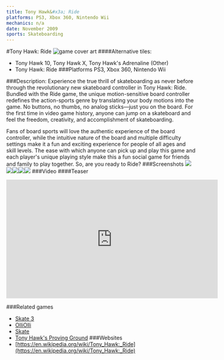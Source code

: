 ```yaml
---
title: Tony Hawk&#x3a; Ride
platforms: PS3, Xbox 360, Nintendo Wii
mechanics: n/a
date: November 2009
sports: Skateboarding
---
```

#Tony Hawk: Ride
![game cover art](//images.igdb.com/igdb/image/upload/t_cover_big/dy0d0rrvty37agn2fg1m.jpg "Logo Title Text 1")
####Alternative tiles:
* Tony Hawk 10, Tony Hawk X, Tony Hawk's Adrenaline (Other)
* Tony Hawk: Ride
###Platforms
PS3, Xbox 360, Nintendo Wii

###Description:
Experience the true thrill of skateboarding as never before through the revolutionary new skateboard controller in Tony Hawk: Ride. Bundled with the Ride game, the unique motion-sensitive board controller redefines the action-sports genre by translating your body motions into the game. No buttons, no thumbs, no analog sticks—just you on the board. For the first time in video game history, anyone can jump on a skateboard and feel the freedom, creativity, and accomplishment of skateboarding.

Fans of board sports will love the authentic experience of the board controller, while the intuitive nature of the board and multiple difficulty settings make it a fun and exciting experience for people of all ages and skill levels. The ease with which anyone can pick up and play this game and each player's unique playing style make this a fun social game for friends and family to play together. So, are you ready to Ride?
###Screenshots
<a target="_blank" rel="noopener noreferrer" href="//images.igdb.com/igdb/image/upload/t_cover_big/whgh3uep08rrupfewzp4.jpg"><img src="//images.igdb.com/igdb/image/upload/t_thumb/whgh3uep08rrupfewzp4.jpg"/></a><a target="_blank" rel="noopener noreferrer" href="//images.igdb.com/igdb/image/upload/t_cover_big/jbrgj9cjjncm3dnfun5x.jpg"><img src="//images.igdb.com/igdb/image/upload/t_thumb/jbrgj9cjjncm3dnfun5x.jpg"/></a><a target="_blank" rel="noopener noreferrer" href="//images.igdb.com/igdb/image/upload/t_cover_big/gkpnoqhtls0mqg5xuxzs.jpg"><img src="//images.igdb.com/igdb/image/upload/t_thumb/gkpnoqhtls0mqg5xuxzs.jpg"/></a><a target="_blank" rel="noopener noreferrer" href="//images.igdb.com/igdb/image/upload/t_cover_big/enfthh8kc6aobtpzztkc.jpg"><img src="//images.igdb.com/igdb/image/upload/t_thumb/enfthh8kc6aobtpzztkc.jpg"/></a><a target="_blank" rel="noopener noreferrer" href="//images.igdb.com/igdb/image/upload/t_cover_big/xastgzgpowi4ipynofze.jpg"><img src="//images.igdb.com/igdb/image/upload/t_thumb/xastgzgpowi4ipynofze.jpg"/></a>
###Video
####Teaser

<iframe width="560" height="315" src="https://www.youtube.com/embed/Rcnrxc5xUZo" frameborder="0" allowfullscreen></iframe>

###Related games
* [Skate 3](/games/skate-3-2587/)
* [OlliOlli](/games/olliolli-7768/)
* [Skate](/games/skate-2585/)
* [Tony Hawk's Proving Ground](/games/tony-hawk-s-proving-ground-2700/)
###Websites
* [https://en.wikipedia.org/wiki/Tony_Hawk:_Ride](https://en.wikipedia.org/wiki/Tony_Hawk:_Ride)
